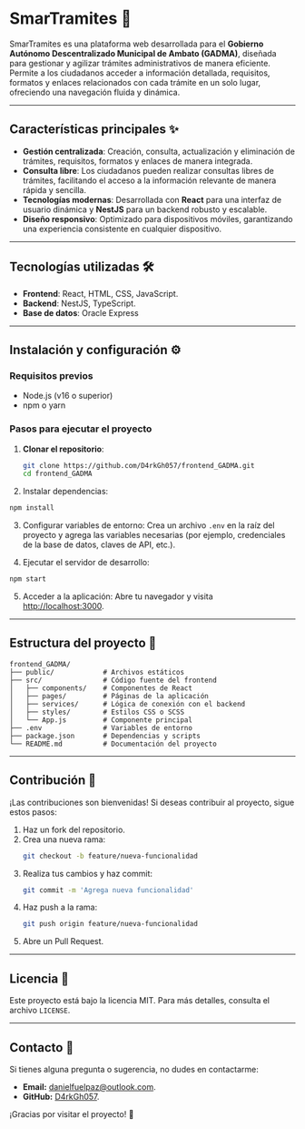 # SmarTramites 🚀

SmarTramites es una plataforma web desarrollada para el **Gobierno Autónomo Descentralizado Municipal de Ambato (GADMA)**, diseñada para gestionar y agilizar trámites administrativos de manera eficiente. Permite a los ciudadanos acceder a información detallada, requisitos, formatos y enlaces relacionados con cada trámite en un solo lugar, ofreciendo una navegación fluida y dinámica.

---

## Características principales ✨

- **Gestión centralizada**: Creación, consulta, actualización y eliminación de trámites, requisitos, formatos y enlaces de manera integrada.
- **Consulta libre**: Los ciudadanos pueden realizar consultas libres de trámites, facilitando el acceso a la información relevante de manera rápida y sencilla.
- **Tecnologías modernas**: Desarrollada con **React** para una interfaz de usuario dinámica y **NestJS** para un backend robusto y escalable.
- **Diseño responsivo**: Optimizado para dispositivos móviles, garantizando una experiencia consistente en cualquier dispositivo.

---

## Tecnologías utilizadas 🛠️

- **Frontend**: React, HTML, CSS, JavaScript.
- **Backend**: NestJS, TypeScript.
- **Base de datos**: Oracle Express

---

## Instalación y configuración ⚙️

### Requisitos previos
- Node.js (v16 o superior)
- npm o yarn

### Pasos para ejecutar el proyecto

1. **Clonar el repositorio**:
   ```bash
   git clone https://github.com/D4rkGh057/frontend_GADMA.git
   cd frontend_GADMA
2. Instalar dependencias:

```bash
npm install
```

3. Configurar variables de entorno:
Crea un archivo `.env` en la raíz del proyecto y agrega las variables necesarias (por ejemplo, credenciales de la base de datos, claves de API, etc.).

4. Ejecutar el servidor de desarrollo:

```bash
npm start
```

5. Acceder a la aplicación:
Abre tu navegador y visita [http://localhost:3000](http://localhost:3000).

---

## Estructura del proyecto 📂

```plaintext
frontend_GADMA/
├── public/            # Archivos estáticos
├── src/               # Código fuente del frontend
│   ├── components/    # Componentes de React
│   ├── pages/         # Páginas de la aplicación
│   ├── services/      # Lógica de conexión con el backend
│   ├── styles/        # Estilos CSS o SCSS
│   └── App.js         # Componente principal
├── .env               # Variables de entorno
├── package.json       # Dependencias y scripts
└── README.md          # Documentación del proyecto
```

---

## Contribución 🤝
¡Las contribuciones son bienvenidas! Si deseas contribuir al proyecto, sigue estos pasos:

1. Haz un fork del repositorio.
2. Crea una nueva rama:
   ```bash
   git checkout -b feature/nueva-funcionalidad
   ```
3. Realiza tus cambios y haz commit:
   ```bash
   git commit -m 'Agrega nueva funcionalidad'
   ```
4. Haz push a la rama:
   ```bash
   git push origin feature/nueva-funcionalidad
   ```
5. Abre un Pull Request.

---

## Licencia 📄
Este proyecto está bajo la licencia MIT. Para más detalles, consulta el archivo `LICENSE`.

---

## Contacto 📧
Si tienes alguna pregunta o sugerencia, no dudes en contactarme:

- **Email:** [danielfuelpaz@outlook.com](danielfuelpaz@outlook.com).
- **GitHub:** [D4rkGh057](https://github.com/D4rkGh057).

¡Gracias por visitar el proyecto! 🚀
